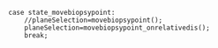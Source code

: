     case state_movebiopsypoint:
        //planeSelection=movebiopsypoint();
        planeSelection=movebiopsypoint_onrelativedis();
        break;

    
